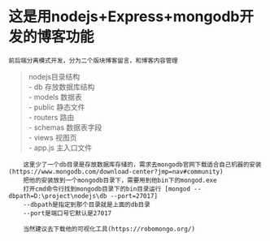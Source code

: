 # 这是用nodejs+Express+mongodb开发的博客功能  
    前后端分离模式开发，分为二个版块博客留言，和博客内容管理

>nodejs目录结构  
      - db 存放数据库结构  
      - models 数据表  
      - public 静态文件  
      - routers 路由  
      - schemas 数据表字段  
      - views 视图页  
      - app.js 主入口文件  


```
    这里少了一个db目录是存放数据库存储的，需求去mongodb官网下载适合自己机器的安装 (https://www.mongodb.com/download-center?jmp=nav#community)
    把他的安装放到一个mongodb目录下，需要用到他bin下的mongod.exe
    打开cmd命令行找到mongodb目录下的bin目录运行 [mongod --dbpath=D:\project\nodejs\db --port=27017]
    --dbpath是指定到那个目录就是上面的db目录
    --port是端口号它默认是27017

    当然建议去下载他的可视化工具(https://robomongo.org/)
```